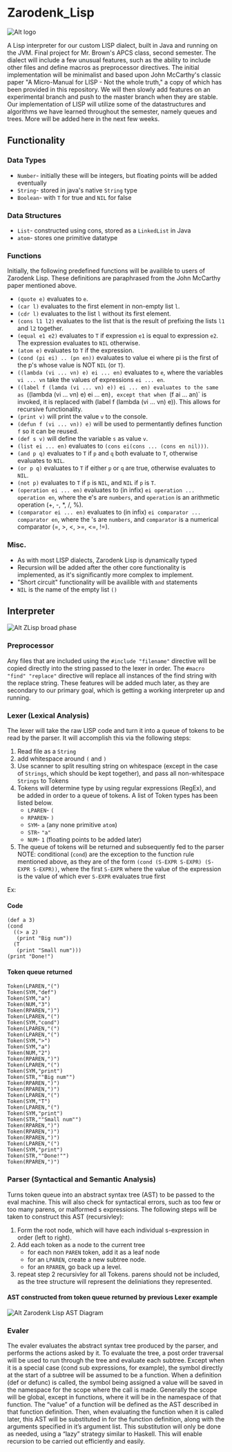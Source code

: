 # Zarodenk_Lisp  
![Alt logo](img/LogoColorPNG.png "logo")

A Lisp interpreter for our custom LISP dialect, built in Java and running on the JVM.  Final project for Mr. Brown's APCS class, second semester. The dialect will include a few unusual features, such as the ability to include other files and define macros as preprocessor directives.  The initial implementation will be minimalist and based upon John McCarthy's classic paper "A Micro-Manual for LISP - Not the whole truth," a copy of which has been provided in this repository.  We will then slowly add features on an experimental branch and push to the master branch when they are stable.  Our implementation of LISP will utilize some of the datastructures and algorithms we have learned throughout the semester, namely queues and trees.  More will be added here in the next few weeks.

## Functionality
### Data Types
* `Number`- initially these will be integers, but floating points will be added eventually  
* `String`- stored in java's native `String` type  
* `Boolean`- with `T` for true and `NIL` for false  

### Data Structures
* `List`- constructed using cons, stored as a `LinkedList` in Java  
* `atom`- stores one primitive datatype  

### Functions
Initially, the following predefined functions will be availible to users of Zarodenk Lisp. These definitions are paraphrased from the John McCarthy paper mentioned above.
* `(quote e)` evaluates to `e`.  
* `(car l)` evaluates to the first element in non-empty list `l`.  
* `(cdr l)` evaluates to the list `l` without its first element.  
* `(cons l1 l2)` evaluates to the list that is the result of prefixing the lists `l1` and `l2` together.  
* `(equal e1 e2)` evaluates to `T` if expression `e1` is equal to expression `e2`. The expression evaluates to `NIL` otherwise.  
* `(atom e)` evaluates to `T` if the expression.  
* `(cond (pi ei) .. (pn en))` evaluates to value ei where pi is the first of the p's whose value is NOT `NIL` (or `T`).  
* `((lambda (vi ... vn) e) ei ... en)` evaluates to `e`, where the variables `vi ... vn` take the values of expressions `ei ... en`.  
* `((label f (lamda (vi ... vn) e)) ei ... en) evaluates to the same as `((lambda (vi ... vn) e) ei ... en)`, except that when `(f ai ... an)` is invoked, it is replaced with (label f (lambda (vi ... vn) e)). This allows for recursive functionality.  
* `(print v)` will print the value `v` to the console.  
* `(defun f (vi ... vn)) e)` will be used to permentantly defines function `f` so it can be reused.  
* `(def s v)` will define the variable `s` as value `v`.  
* `(list ei ... en)` evaluates to `(cons ei(cons ... (cons en nil)))`.  
* `(and p q)` evaluates to `T` if `p` and `q` both evaluate to `T`, otherwise evaluates to `NIL`.  
* `(or p q)` evaluates to `T` if either `p` or `q` are true, otherwise evaluates to `NIL`.  
* `(not p)` evaluates to `T` if `p` is `NIL`, and `NIL` if `p` is `T`.  
* `(operation ei ... en)` evaluates to (in infix) `ei operation ... operation en`, where the e's are `numbers`, and `operation` is an arithmetic operation (+, -, *, /, %).  
* `(comparator ei ... en)` evaluates to (in infix) `ei comparator ... comparator en`, where the 's are `numbers`, and `comparator` is a numerical comparator (=, >, <, >=, <=, !=).  

### Misc.
* As with most LISP dialects, Zarodenk Lisp is dynamically typed  
* Recursion will be added after the other core functionality is implemented, as it's significantly more complex to implement.
* "Short circuit" functionality will be availible with `and` statements
* `NIL` is the name of the empty list `()`


## Interpreter
![Alt ZLisp broad phase](img/ZLispBroadDiagram.png "broadphase diagram")

### Preprocessor  
Any files that are included using the `#include "filename"` directive will be copied directly into the string passed to the lexer in order.  The `#macro "find" "replace"` directive will replace all instances of the find string with the replace string.  These features will be added much later, as they are secondary to our primary goal, which is getting a working interpreter up and running.

### Lexer (Lexical Analysis)
The lexer will take the raw LISP code and turn it into a queue of tokens to be read by the parser.  It will accomplish this via the following steps:
1. Read file as a `String`  
2. add whitespace around `(` and `)`  
3. Use scanner to split resulting string on whitespace (except in the case of `Strings`, which should be kept together), and pass all non-whitespace `Strings` to Tokens  
4. Tokens will determine type by using regular expressions (RegEx), and be added in order to a queue of tokens.  A list of Token types has been listed below.  
   * `LPAREN`- `(`  
   * `RPAREN`- `)`  
   * `SYM`- `a` (any none primitive `atom`) 
   * `STR`- `"a"`  
   * `NUM`- `1` (floating points to be added later)  
5. The queue of tokens will be returned and subsequently fed to the parser
NOTE: conditional (`cond`) are the exception to the function rule mentioned above, as they are of the form `(cond (S-EXPR S-EXPR) (S-EXPR S-EXPR))`, where the first `S-EXPR` where the value of the expression is the value of which ever `S-EXPR` evaluates true first  

Ex:
#### Code
	(def a 3)
	(cond
	  ((> a 2)
	   (print "Big num"))
	  (T
	   (print "Small num")))
	(print "Done!")
#### Token queue returned
	Token(LPAREN,"(")
	Token(SYM,"def")
	Token(SYM,"a")
	Token(NUM,"3")
	Token(RPAREN,")")
	Token(LPAREN,"(")
	Token(SYM,"cond")
	Token(LPAREN,"(")
	Token(LPAREN,"(")
	Token(SYM,">")
	Token(SYM,"a")
	Token(NUM,"2")
	Token(RPAREN,")")
	Token(LPAREN,"(")
	Token(SYM,"print")
	Token(STR,""Big num"")
	Token(RPAREN,")")
	Token(RPAREN,")")
	Token(LPAREN,"(")
	Token(SYM,"T")
	Token(LPAREN,"(")
	Token(SYM,"print")
	Token(STR,""Small num"")
	Token(RPAREN,")")
	Token(RPAREN,")")
	Token(RPAREN,")")
	Token(LPAREN,"(")
	Token(SYM,"print")
	Token(STR,""Done!"")
	Token(RPAREN,")")

### Parser (Syntactical and Semantic Analysis)
Turns token queue into an abstract syntax tree (AST) to be passed to the eval machine.  This will also check for syntactical errors, such as too few or too many parens, or malformed s expressions. The following steps will be taken to construct this AST (recursivley):
1. Form the root node, which will have each individual s-expression in order (left to right).  
2. Add each token as a node to the current tree  
   * for each non `PAREN` token, add it as a leaf node  
   * for an `LPAREN`, create a new subtree node.  
   * for an `RPAREN`, go back up a level.  
3. repeat step 2 recursivley for all Tokens. parens should not be included, as the tree structure will represent the deliniations they represented.  

#### AST constructed from token queue returned by previous Lexer example

![Alt Zarodenk Lisp AST Diagram](img/ZarodenkLispAST.png "AST diagram")

### Evaler
The evaler evaluates the abstract syntax tree produced by the parser, and performs the actions asked by it.  To evaluate the tree, a post order traversal will be used to run through the tree and evaluate each subtree. Except when it is a special case (cond sub expressions, for example), the symbol directly at the start of a subtree will be assumed to be a function.  When a definition (def or defunc) is called, the symbol being assigned a value will be saved in the namespace for the scope where the call is made.  Generally the scope will be global, except in functions, where it will be in the namespace of that function.  The “value” of a function will be defined as the AST described in that function definition.  Then, when evaluating the function when it is called later, this AST will be substituted in for the function definition, along with the arguments specified in it’s argument list.  This substitution will only be done as needed, using a “lazy” strategy similar to Haskell.  This will enable recursion to be carried out efficiently and easily.
